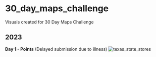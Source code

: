 # 30_day_maps_challenge
Visuals created for 30 Day Maps Challenge


## 2023 

**Day 1 - Points**
(Delayed submission due to illness)
![texas_state_stores](https://github.com/francine-stephens/30_day_maps_challenge/assets/47190395/9d5a800b-db9f-4255-bb9d-3c9165b3e67b)

